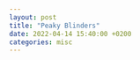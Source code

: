 ```yaml
---
layout: post
title: "Peaky Blinders"
date: 2022-04-14 15:40:00 +0200
categories: misc
---
```


<a href="0601.mp4" title="Episode 01"></a>
<a href="0602.mp4" title="Episode 02"></a>
<a href="0603.mp4" title="Episode 03"></a>
<a href="0604.mp4" title="Episode 04"></a>
<a href="0605.mp4" title="Episode 05"></a>
<a href="0606.mp4" title="Episode 06"></a>

